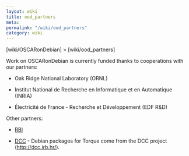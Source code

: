 ```yaml
---
layout: wiki
title: ood_partners
meta: 
permalink: "/wiki/ood_partners"
category: wiki
---
```

<!-- Name: ood_partners -->
<!-- Version: 2 -->
<!-- Author: valleegr -->

[wiki/OSCARonDebian] > [wiki/ood_partners]

Work on OSCARonDebian is currently funded thanks to cooperations with our partners: 

 * Oak Ridge National Laboratory (ORNL)

 * Institut National de Recherche en Informatique et en Automatique (INRIA)  

 * Électricité de France - Recherche et Développement (EDF R&D)  

Other partners:

 * [RBI](http://www.irb.hr/en/cir/)  
 
 * [DCC](http://dcc.irb.hr/) - Debian packages for Torque come from the DCC project (http://dcc.irb.hr/).